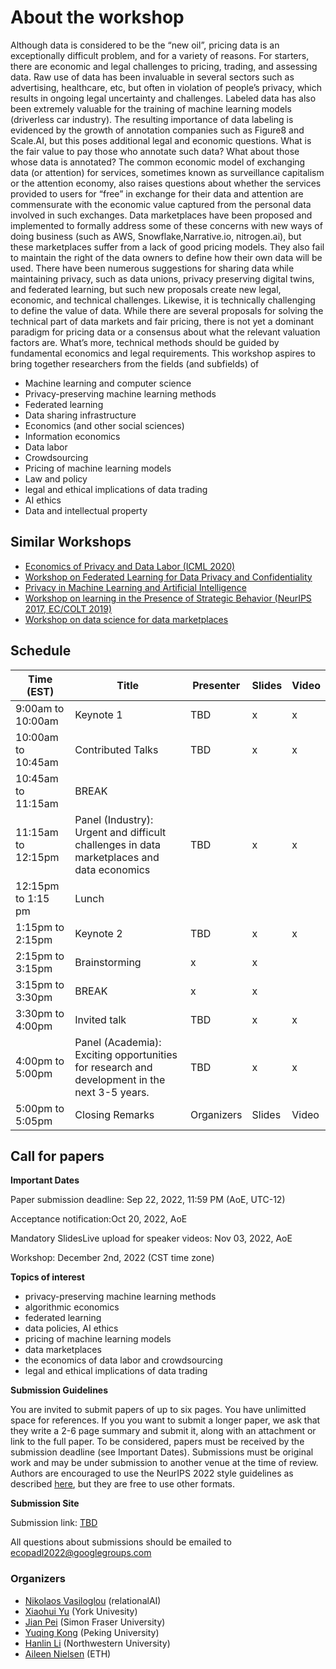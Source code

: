 
# About the workshop #

Although data is considered to be the “new oil”, pricing data is an exceptionally difficult problem, and for a variety of reasons. For starters, there are economic and legal challenges to pricing, trading, and assessing data. Raw use of data has been invaluable in several sectors such as advertising, healthcare, etc, but often in violation of people’s privacy, which results in ongoing legal uncertainty and challenges. Labeled data has also been extremely valuable for the training of machine learning models (driverless car industry). The resulting importance of data labeling is evidenced by the growth of annotation companies such as Figure8 and Scale.AI, but this poses additional legal and economic questions. What is the fair value to pay those who annotate such data? What about those whose data is annotated? The common economic model of exchanging data (or attention) for services, sometimes known as surveillance capitalism or the attention economy, also raises questions about whether the services provided to users for “free” in exchange for their data and attention are commensurate with the economic value captured from the personal data involved in such exchanges. 
Data marketplaces have been proposed and implemented to formally address some of these concerns with new ways of doing business (such as AWS, Snowflake,Narrative.io, nitrogen.ai), but these marketplaces suffer from a lack of good pricing models. They also fail to maintain the right of the data owners to define how their own data will be used. There have been numerous suggestions for sharing data while maintaining privacy, such as data unions, privacy preserving digital twins, and federated learning, but such new proposals create new legal, economic, and technical challenges.
Likewise, it is technically challenging to define the value of data. While there are several proposals for solving the technical part of data markets and fair pricing, there is not yet a dominant paradigm for pricing data or a consensus about what the relevant valuation factors are. What’s more, technical methods should be guided by fundamental economics and legal requirements. 
This workshop aspires to bring together researchers from the fields (and subfields) of 

- Machine learning and computer science
- Privacy-preserving machine learning methods
- Federated learning
- Data sharing infrastructure
- Economics (and other social sciences)
- Information economics
- Data labor
- Crowdsourcing
- Pricing of machine learning models
- Law and policy
- legal and ethical implications of data trading
- AI ethics
- Data and intellectual property

## Similar Workshops ##

- [Economics of Privacy and Data Labor (ICML 2020)](https://icml.cc/virtual/2020/workshop/5723)
- [Workshop on Federated Learning for Data Privacy and Confidentiality](https://nips.cc/Conferences/2019/Schedule?showEvent=13202)
- [Privacy in Machine Learning and Artificial Intelligence](https://pimlai.github.io/pimlai18/)
- [Workshop on learning in the Presence of Strategic Behavior (NeurIPS 2017, EC/COLT 2019)](https://sites.google.com/view/eclearning2019/)
- [Workshop on data science for data marketplaces](https://sites.google.com/view/dsdm2022/home)


## Schedule ##

Time (EST)  | Title  | Presenter | Slides | Video |
----------- | ------ | --------- | ------ | ----- |
9:00am to 10:00am| Keynote 1 | TBD | x | x |
10:00am to 10:45am | Contributed Talks | TBD |x | x |
10:45am to 11:15am | BREAK | | | |
11:15am to 12:15pm |Panel (Industry):  Urgent and difficult challenges in data marketplaces and data economics | TBD | x | x |
12:15pm to 1:15 pm | Lunch | | |
1:15pm to 2:15pm | Keynote 2| TBD | x | x |
2:15pm to 3:15pm | Brainstorming| x | x |
3:15pm to 3:30pm | BREAK | x | x |
3:30pm to 4:00pm | Invited talk | TBD | x | x |
4:00pm to 5:00pm | Panel (Academia): Exciting opportunities for research and development in the next 3-5 years.| TBD | x | x |
5:00pm to 5:05pm | Closing Remarks | Organizers | Slides | Video|



## Call for papers ##

**Important Dates**

Paper submission deadline: Sep 22, 2022, 11:59 PM (AoE, UTC-12)

Acceptance notification:Oct 20, 2022, AoE

Mandatory SlidesLive upload for speaker videos:  Nov 03, 2022, AoE

Workshop: December 2nd, 2022 (CST time zone)
 
**Topics of interest** 

- privacy-preserving machine learning methods
- algorithmic economics
- federated learning
- data policies, AI ethics
- pricing of machine learning models 
- data marketplaces
- the economics of data labor and crowdsourcing
- legal and ethical implications of data trading

**Submission Guidelines**

You are invited to submit papers of up to six pages. You have unlimitted space for references. If you you want to submit a longer paper, we ask that they write a 2-6 page summary and submit it, along with an attachment or link to the full paper.  To be considered, papers must be received by the submission deadline (see Important Dates). Submissions must be original work and may be under submission to another venue at the time of review. Authors are encouraged to use the NeurIPS 2022 style guidelines as described [here](https://neurips.cc/Conferences/2022/PaperInformation/StyleFiles), but they are free to use other formats.

**Submission Site**

Submission link: [TBD](TBD)

All questions about submissions should be emailed to [ecopadl2022@googlegroups.com](mailto:ecopadl2022@googlegroups.com)


### Organizers ####
- [Nikolaos Vasiloglou](https://www.linkedin.com/in/vasiloglou) (relationalAI)
- [Xiaohui Yu](http://www.yorku.ca/xhyu) 	(York Univesity)
- [Jian Pei](https://www.cs.sfu.ca/~jpei)	(Simon Fraser University)
- [Yuqing Kong](https://cfcs.pku.edu.cn/yuqkong/)  (Peking University)  		
- [Hanlin Li](https://sites.northwestern.edu/lihanlin/)	(Northwestern University)
- [Aileen Nielsen](https://lawecon.ethz.ch/group/scientific-team/nielsen.html) (ETH)

